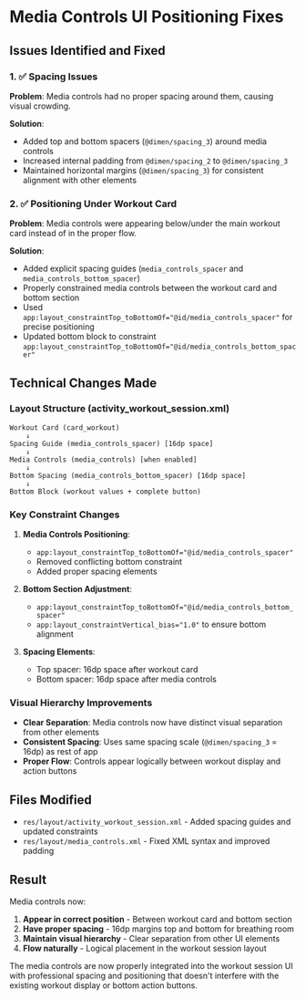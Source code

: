 # Media Controls UI Positioning Fixes

## Issues Identified and Fixed

### 1. ✅ Spacing Issues
**Problem**: Media controls had no proper spacing around them, causing visual crowding.

**Solution**:
- Added top and bottom spacers (`@dimen/spacing_3`) around media controls
- Increased internal padding from `@dimen/spacing_2` to `@dimen/spacing_3`
- Maintained horizontal margins (`@dimen/spacing_3`) for consistent alignment with other elements

### 2. ✅ Positioning Under Workout Card  
**Problem**: Media controls were appearing below/under the main workout card instead of in the proper flow.

**Solution**:
- Added explicit spacing guides (`media_controls_spacer` and `media_controls_bottom_spacer`)
- Properly constrained media controls between the workout card and bottom section
- Used `app:layout_constraintTop_toBottomOf="@id/media_controls_spacer"` for precise positioning
- Updated bottom block to constraint `app:layout_constraintTop_toBottomOf="@id/media_controls_bottom_spacer"`

## Technical Changes Made

### Layout Structure (activity_workout_session.xml)
```
Workout Card (card_workout)
    ↓
Spacing Guide (media_controls_spacer) [16dp space]
    ↓  
Media Controls (media_controls) [when enabled]
    ↓
Bottom Spacing (media_controls_bottom_spacer) [16dp space]
    ↓
Bottom Block (workout values + complete button)
```

### Key Constraint Changes
1. **Media Controls Positioning**:
   - `app:layout_constraintTop_toBottomOf="@id/media_controls_spacer"`
   - Removed conflicting bottom constraint 
   - Added proper spacing elements

2. **Bottom Section Adjustment**:
   - `app:layout_constraintTop_toBottomOf="@id/media_controls_bottom_spacer"`
   - `app:layout_constraintVertical_bias="1.0"` to ensure bottom alignment

3. **Spacing Elements**:
   - Top spacer: 16dp space after workout card
   - Bottom spacer: 16dp space after media controls

### Visual Hierarchy Improvements
- **Clear Separation**: Media controls now have distinct visual separation from other elements
- **Consistent Spacing**: Uses same spacing scale (`@dimen/spacing_3` = 16dp) as rest of app
- **Proper Flow**: Controls appear logically between workout display and action buttons

## Files Modified
- `res/layout/activity_workout_session.xml` - Added spacing guides and updated constraints
- `res/layout/media_controls.xml` - Fixed XML syntax and improved padding

## Result
Media controls now:
1. **Appear in correct position** - Between workout card and bottom section
2. **Have proper spacing** - 16dp margins top and bottom for breathing room
3. **Maintain visual hierarchy** - Clear separation from other UI elements
4. **Flow naturally** - Logical placement in the workout session layout

The media controls are now properly integrated into the workout session UI with professional spacing and positioning that doesn't interfere with the existing workout display or bottom action buttons.
